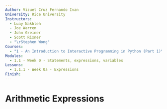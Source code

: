 ```yaml
---
Author: Vizuet Cruz Fernando Ivan
University: Rice University
Instructors:
  - Luay Nakhleh
  - Joe Warren
  - John Greiner
  - Scott Rixner
  - "\rStephen Wong"
Courses:
  - "1 - An Introduction to Interactive Programming in Python (Part 1)\r"
Modules:
  - 1.1 - Week 0 - Statements, expressions, variables
Lessons:
  - 1.1.1 - Week 0a - Expressions
Finish:
---
```

# Arithmetic Expressions


